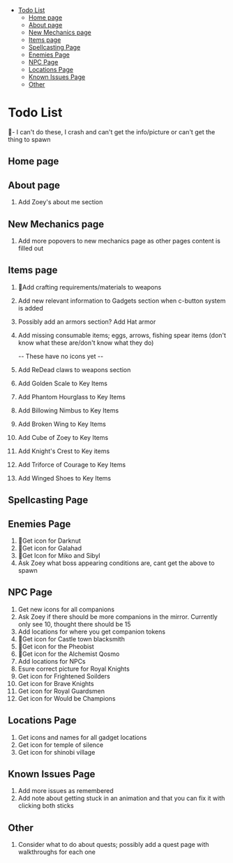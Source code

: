 - [Todo List](#todo-list)
  - [Home page](#home-page)
  - [About page](#about-page)
  - [New Mechanics page](#new-mechanics-page)
  - [Items page](#items-page)
  - [Spellcasting Page](#spellcasting-page)
  - [Enemies Page](#enemies-page)
  - [NPC Page](#npc-page)
  - [Locations Page](#locations-page)
  - [Known Issues Page](#known-issues-page)
  - [Other](#other)

# Todo List
🚩- I can't do these, I crash and can't get the info/picture or can't get the thing to spawn

## Home page
   
## About page
1. Add Zoey's about me section

## New Mechanics page 
1. Add more popovers to new mechanics page as other pages content is filled out

## Items page
1. 🚩Add crafting requirements/materials to weapons
2. Add new relevant information to Gadgets section when c-button system is added
3. Possibly add an armors section? Add Hat armor
4. Add missing consumable items; eggs, arrows, fishing spear items (don't know what these are/don't know what they do)
   
   -- These have no icons  yet --
5. Add ReDead claws to weapons section
6.  Add Golden Scale to Key Items
7.  Add Phantom Hourglass to Key Items
8.  Add Billowing Nimbus to Key Items
9.  Add Broken Wing to Key Items
10. Add Cube of Zoey to Key Items
11. Add Knight's Crest to Key items
12. Add Triforce of Courage to Key Items
13. Add Winged Shoes to Key Items

## Spellcasting Page

## Enemies Page
1. 🚩Get icon for Darknut
2. 🚩Get icon for Galahad
3. 🚩Get Icon for Miko and Sibyl
4. Ask Zoey what boss appearing conditions are, cant get the above to spawn

## NPC Page
1. Get new icons for all companions
2. Ask Zoey if there should be more companions in the mirror. Currently only see 10, thought there should be 15
3. Add locations for where you get companion tokens
4. 🚩Get icon for Castle town blacksmith
5. 🚩Get icon for the Pheobist
6. 🚩Get icon for the Alchemist Qosmo
7. Add locations for NPCs
8. Esure correct picture for Royal Knights
9. Get icon for Frightened Soilders
10. Get icon for Brave Knights
11. Get icon for Royal Guardsmen 
12. Get icon for Would be Champions

## Locations Page
1. Get icons and names for all gadget locations
2. Get icon for temple of silence
3. Get icon for shinobi village

## Known Issues Page
1. Add more issues as remembered
2. Add note about getting stuck in an animation and that you can fix it with clicking both sticks

## Other
1. Consider what to do about quests; possibly add a quest page with walkthroughs for each one
